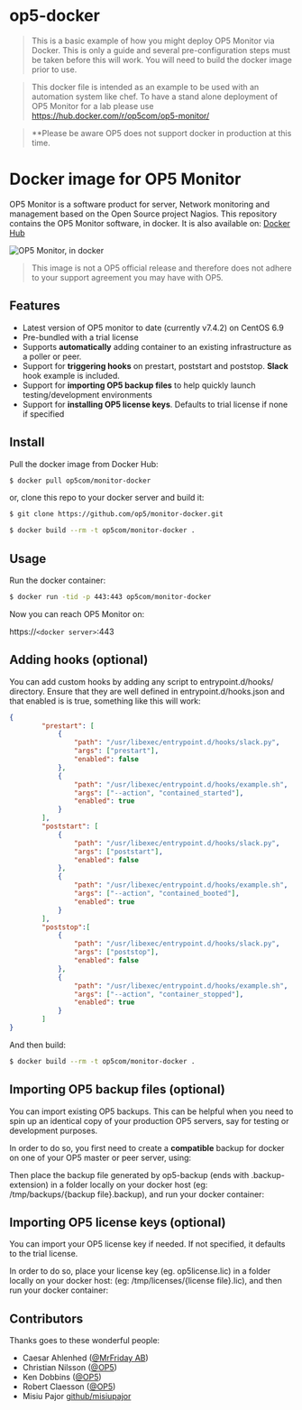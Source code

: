 # op5-docker
> This is a basic example of how you might deploy OP5 Monitor via Docker. This is only a guide and several pre-configuration steps must be taken before this will work. You will need to build the docker image prior to use.

> This docker file is intended as an example to be used with an automation system like chef. To have a stand alone deployment of OP5 Monitor for a lab please use https://hub.docker.com/r/op5com/op5-monitor/

> **Please be aware OP5 does not support docker in production at this time.


# Docker image for OP5 Monitor
OP5 Monitor is a software product for server, Network monitoring and management based on the Open Source project Nagios.
This repository contains the OP5 Monitor software, in docker. It is also available on: [Docker Hub](https://hub.docker.com/r/op5com/op5-monitor)

![OP5 Monitor, in docker](https://user-images.githubusercontent.com/2470979/30489703-398bcd3e-9a38-11e7-88e3-8b2da7b67a4f.png)

> This image is not a OP5 official release and therefore does not adhere to your support agreement you may have with OP5.

## Features

 * Latest version of OP5 monitor to date (currently v7.4.2) on CentOS 6.9
 * Pre-bundled with a trial license
 * Supports **automatically** adding container to an existing infrastructure as a poller or peer.
 * Support for **triggering hooks** on prestart, poststart and poststop. **Slack** hook example is included.
 * Support for **importing OP5 backup files** to help quickly launch testing/development environments
 * Support for **installing OP5 license keys**. Defaults to trial license if none if specified

## Install

Pull the docker image from Docker Hub:

```sh
$ docker pull op5com/monitor-docker
```

or, clone this repo to your docker server and build it:

```sh
$ git clone https://github.com/op5/monitor-docker.git
```

```sh
$ docker build --rm -t op5com/monitor-docker .
```

## Usage

Run the docker container:

```sh
$ docker run -tid -p 443:443 op5com/monitor-docker
```

Now you can reach OP5 Monitor on:

https://`<docker server>`:443

## Adding hooks (optional)

You can add custom hooks by adding any script to entrypoint.d/hooks/ directory. Ensure that they are well defined in entrypoint.d/hooks.json and that enabled is is true, something like this will work:

```json
{
        "prestart": [
            {
                "path": "/usr/libexec/entrypoint.d/hooks/slack.py",
                "args": ["prestart"],
                "enabled": false
            },
            {
                "path": "/usr/libexec/entrypoint.d/hooks/example.sh",
                "args": ["--action", "contained_started"],
                "enabled": true
            }
        ],
        "poststart": [
            {
                "path": "/usr/libexec/entrypoint.d/hooks/slack.py",
                "args": ["poststart"],
                "enabled": false
            },
            {
                "path": "/usr/libexec/entrypoint.d/hooks/example.sh",
                "args": ["--action", "contained_booted"],
                "enabled": true
            }
        ],
        "poststop":[
            {
                "path": "/usr/libexec/entrypoint.d/hooks/slack.py",
                "args": ["poststop"],
                "enabled": false
            },
            {
                "path": "/usr/libexec/entrypoint.d/hooks/example.sh",
                "args": ["--action", "container_stopped"],
                "enabled": true
            }
        ]
}
```

And then build:

```sh
$ docker build --rm -t op5com/monitor-docker .
```

## Importing OP5 backup files (optional)

You can import existing OP5 backups. This can be helpful when you need to spin up an identical copy of your production OP5 servers, say for testing or development purposes.

In order to do so, you first need to create a **compatible** backup for docker on one of your OP5 master or peer server, using:

Then place the backup file generated by op5-backup (ends with .backup-extension) in a folder locally on your docker host (eg: /tmp/backups/{backup file}.backup), and run your docker container:

## Importing OP5 license keys (optional)

You can import your OP5 license key if needed. If not specified, it defaults to the trial license.

In order to do so, place your license key (eg. op5license.lic) in a folder locally on your docker host: (eg: /tmp/licenses/{license file}.lic), and then run your docker container:

## Contributors

Thanks goes to these wonderful people:

* Caesar Ahlenhed ([@MrFriday AB](https://www.mrfriday.com))
* Christian Nilsson ([@OP5](https://www.op5.com))
* Ken Dobbins ([@OP5](https://www.op5.com))
* Robert Claesson ([@OP5](https://www.op5.com))
* Misiu Pajor [github/misiupajor](https://github.com/misiupajor)
